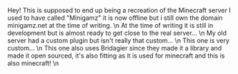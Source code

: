 Hey! This is supposed to end up being a recreation of the Minecraft server I used to have called "Minigamz" it is now offline but i still own the domain minigamz.net at the time of writing. \n
At the time of writing it is still in development but is almost ready to get close to the real server... \n
My old server had a custom plugin but isn't really that custom... \n
This one is very custom... \n
This one also uses Bridagier since they made it a library and made it open sourced, it's also fitting as it is used for minecraft and this is also minecraft! \n